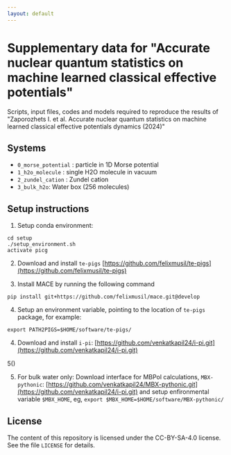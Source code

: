 ```yaml
---
layout: default
---
```

# Supplementary data for "Accurate nuclear quantum statistics on machine learned classical effective potentials"

Scripts, input files, codes and models required to reproduce the results of "Zaporozhets I. et al. Accurate nuclear quantum statistics on machine learned classical effective potentials
dynamics (2024)"

## Systems


- `0_morse_potential` : particle in 1D Morse potential
- `1_h2o_molecule` : single H2O molecule in vacuum
- `2_zundel_cation` : Zundel cation
- `3_bulk_h2o`:  Water box (256 molecules)


## Setup instructions

1) Setup conda environment:

```
cd setup
./setup_environment.sh
activate picg
```
2) Download and install `te-pigs` [https://github.com/felixmusil/te-pigs](https://github.com/felixmusil/te-pigs)

3) Install MACE by running the following command

`pip install git+https://github.com/felixmusil/mace.git@develop`


4) Setup an environment variable, pointing to the location of `te-pigs` package, for example:

`export PATH2PIGS=$HOME/software/te-pigs/`

4) Download and install `i-pi`: [https://github.com/venkatkapil24/i-pi.git](https://github.com/venkatkapil24/i-pi.git)

5()

5) For bulk water only: 
  Download  interface for MBPol calculations, `MBX-pythonic`:
  [https://github.com/venkatkapil24/MBX-pythonic.git](https://github.com/venkatkapil24/i-pi.git) and setup enfironmental variable `$MBX_HOME`, eg,
  `export $MBX_HOME=$HOME/software/MBX-pythonic/`



## License
The content of this repository is licensed under the CC-BY-SA-4.0 license. See the file `LICENSE` for details.